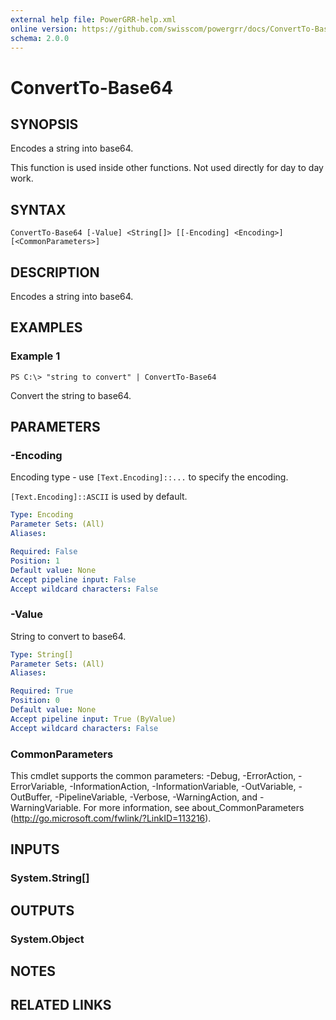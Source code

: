 ```yaml
---
external help file: PowerGRR-help.xml
online version: https://github.com/swisscom/powergrr/docs/ConvertTo-Base64.md
schema: 2.0.0
---
```


# ConvertTo-Base64

## SYNOPSIS
Encodes a string into base64.

This function is used inside other functions. Not used directly for day to day
work.

## SYNTAX

```
ConvertTo-Base64 [-Value] <String[]> [[-Encoding] <Encoding>] [<CommonParameters>]
```

## DESCRIPTION
Encodes a string into base64.

## EXAMPLES

### Example 1
```
PS C:\> "string to convert" | ConvertTo-Base64
```

Convert the string to base64.

## PARAMETERS

### -Encoding
Encoding type - use `[Text.Encoding]::...` to specify the encoding.

`[Text.Encoding]::ASCII` is used by default.

```yaml
Type: Encoding
Parameter Sets: (All)
Aliases: 

Required: False
Position: 1
Default value: None
Accept pipeline input: False
Accept wildcard characters: False
```

### -Value
String to convert to base64.

```yaml
Type: String[]
Parameter Sets: (All)
Aliases: 

Required: True
Position: 0
Default value: None
Accept pipeline input: True (ByValue)
Accept wildcard characters: False
```

### CommonParameters
This cmdlet supports the common parameters: -Debug, -ErrorAction, -ErrorVariable, -InformationAction, -InformationVariable, -OutVariable, -OutBuffer, -PipelineVariable, -Verbose, -WarningAction, and -WarningVariable. For more information, see about_CommonParameters (http://go.microsoft.com/fwlink/?LinkID=113216).

## INPUTS

### System.String[]

## OUTPUTS

### System.Object

## NOTES

## RELATED LINKS

